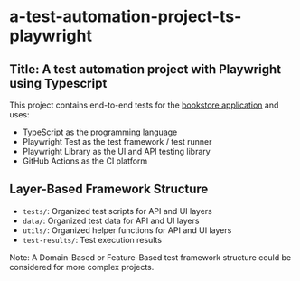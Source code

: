 # a-test-automation-project-ts-playwright
## Title: A test automation project with Playwright using Typescript

This project contains end-to-end tests for the [bookstore application](https://github.com/Testelka/test-bookstore) and uses:

- TypeScript as the programming language
- Playwright Test as the test framework / test runner 
- Playwright Library as the UI and API testing library
- GitHub Actions as the CI platform

## Layer-Based Framework Structure
- `tests/`:  Organized test scripts for API and UI layers
- `data/`: Organized test data for API and UI layers
- `utils/`: Organized helper functions for API and UI layers
- `test-results/`: Test execution results

Note: A Domain-Based or Feature-Based test framework structure could be considered for more complex projects.